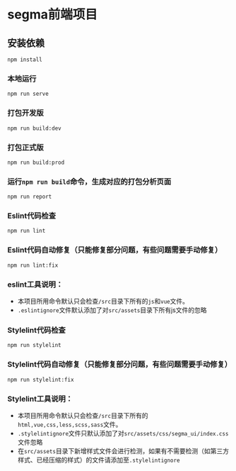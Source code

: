 # segma前端项目

## 安装依赖
```
npm install
```

### 本地运行
```
npm run serve
```

### 打包开发版
```
npm run build:dev
```

### 打包正式版
```
npm run build:prod
```

### 运行`npm run build`命令，生成对应的打包分析页面
```
npm run report
```

### Eslint代码检查
```
npm run lint
```

### Eslint代码自动修复（只能修复部分问题，有些问题需要手动修复）
```
npm run lint:fix
```
### eslint工具说明：
- 本项目所用命令默认只会检查`/src`目录下所有的`js`和`vue`文件。
- `.eslintignore`文件默认添加了对`src/assets`目录下所有js文件的忽略

### Stylelint代码检查
```
npm run stylelint
```

### Stylelint代码自动修复（只能修复部分问题，有些问题需要手动修复）
```
npm run stylelint:fix
```
### Stylelint工具说明：
- 本项目所用命令默认只会检查`/src`目录下所有的`html,vue,css,less,scss,sass`文件。
- `.stylelintignore`文件只默认添加了对`src/assets/css/segma_ui/index.css`文件忽略
- 在`src/assets`目录下新增样式文件会进行检测，如果有不需要检测（如第三方样式、已经压缩的样式）的文件请添加至`.stylelintignore`


